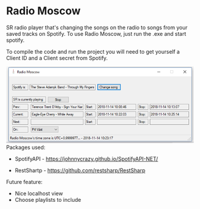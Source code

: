 # Radio Moscow
SR radio player that's changing the songs on the radio to songs from your saved tracks on Spotify. To use Radio Moscow, just run the .exe and start spotify.

To compile the code and run the project you will need to get yourself a Client ID and a Client secret from Spotify.


![radio_moscow_png](https://raw.githubusercontent.com/mikbergs/RadioMoscow/master/mainscreen.PNG)
Packages used:

* SpotifyAPI - https://johnnycrazy.github.io/SpotifyAPI-NET/

* RestShartp - https://github.com/restsharp/RestSharp

Future feature:
* Nice localhost view
* Choose playlists to include
